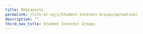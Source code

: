```yaml
---
title: NYpianists
permalink: /life-at-nyjc/Student-Interest-Groups/permalink/
description: ""
third_nav_title: Student Interest Groups
---
```

